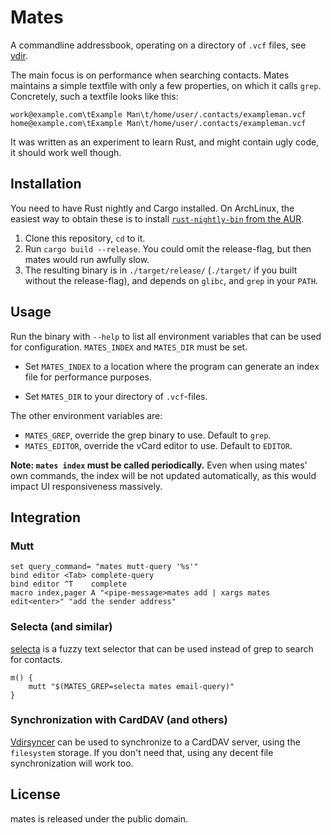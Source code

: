# Mates

A commandline addressbook, operating on a directory of ``.vcf`` files, see
[vdir](http://vdirsyncer.readthedocs.org/en/stable/vdir.html).

The main focus is on performance when searching contacts. Mates maintains a
simple textfile with only a few properties, on which it calls `grep`.
Concretely, such a textfile looks like this:

    work@example.com\tExample Man\t/home/user/.contacts/exampleman.vcf
    home@example.com\tExample Man\t/home/user/.contacts/exampleman.vcf

It was written as an experiment to learn Rust, and might contain ugly code, it
should work well though.

## Installation

You need to have Rust nightly and Cargo installed. On ArchLinux, the easiest
way to obtain these is to install [`rust-nightly-bin` from the
AUR](https://aur.archlinux.org/packages/rust-nightly-bin/).

1. Clone this repository, `cd` to it.
2. Run `cargo build --release`. You could omit the release-flag, but then mates
   would run awfully slow.
3. The resulting binary is in `./target/release/` (`./target/` if you built
   without the release-flag), and depends on `glibc`, and `grep` in your
   `PATH`.


## Usage

Run the binary with ``--help`` to list all environment variables that can be
used for configuration. ``MATES_INDEX`` and ``MATES_DIR`` must be set.

- Set ``MATES_INDEX`` to a location where the program can generate an index
  file for performance purposes.

- Set ``MATES_DIR`` to your directory of ``.vcf``-files.

The other environment variables are:

- ``MATES_GREP``, override the grep binary to use. Default to ``grep``.
- ``MATES_EDITOR``, override the vCard editor to use. Default to ``EDITOR``.

**Note: ``mates index`` must be called periodically.** Even when using mates'
own commands, the index will be not updated automatically, as this would impact
UI responsiveness massively.


## Integration

### Mutt

    set query_command= "mates mutt-query '%s'"
    bind editor <Tab> complete-query
    bind editor ^T    complete
    macro index,pager A "<pipe-message>mates add | xargs mates edit<enter>" "add the sender address"

### Selecta (and similar)

[selecta](https://github.com/garybernhardt/selecta) is a fuzzy text selector
that can be used instead of grep to search for contacts.

    m() {
        mutt "$(MATES_GREP=selecta mates email-query)"
    }

### Synchronization with CardDAV (and others)

[Vdirsyncer](http://vdirsyncer.readthedocs.org/) can be used to synchronize to
a CardDAV server, using the `filesystem` storage. If you don't need that, using
any decent file synchronization will work too.

## License

mates is released under the public domain.
